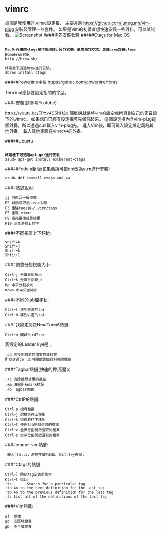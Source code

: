 # vimrc 
這個是我使用的.vimrc設定檔，
主要透過 https://github.com/junegunn/vim-plug
安裝及管理一些套件。
如果是Vim的初學者想快速安裝一些外掛，可以試試看。
![Screenshot](https://ccc.tc/vimrc.png)
####需先安裝軟體
#####Ctags for Mac OS
<pre><code>
<b>MacOs內建的ctags是不能用的，另外安裝。最簡易的方式，透過brew安裝ctags</b>
Homebrew官網
http://brew.sh/

終端機下透過brew進行安裝。
$brew install ctags
</code></pre>
#####Powerline字型
https://github.com/powerline/fonts

Terminal應該要設定相關的字型。

####安裝(請參考Youtube)

https://youtu.be/FPYv4S5NH2o
簡單說就是將vim的設定檔拷貝到自己的家目錄下的.vimrc。
如果您自已經有設定檔可先備份起來。
這個設定檔內含vim-plug這個外掛，所以透過curl載入vim-plug先。
進入Vim後，即可載入設定檔定義的其他外掛。
載入其他定義在vimrc中的外掛。

#####Ubuntu
<pre><code>
<b>終端機下可透過apt-get進行安裝</b>
$sudo apt-get install exuberant-ctags</code></pre>

#####Fedora新版(如果舊版可把dnf改為yum進行安裝)
<pre><code>$sudo dnf install ctags.x86_64</code></pre>




####熱鍵說明:

<pre><code><kbd>j</kbd><kbd>j</kbd> 可返回一般模式
<kbd>F2</kbd> 啟動或取消paste狀態
<kbd>F3</kbd> 重建tags到~/.vimr/tags
<kbd>F5</kbd> 重載.vimrc
<kbd>F9</kbd> 高亮最後搜尋結果
<kbd>F10</kbd> 高亮游標上的字</code></pre>

####不同視窗上下移動:

<pre><code><kbd>Shift</kbd>+<kbd>h</kbd>
<kbd>Shift</kbd>+<kbd>j</kbd>
<kbd>Shift</kbd>+<kbd>k</kbd>
<kbd>Shfit</kbd>+<kbd>l</kbd>
</code></pre>

####調整分割視窗大小:

<pre><code><kbd>Ctrl</kbd>+<kbd>j</kbd> 垂直分割放大
<kbd>Ctrl</kbd>+<kbd>k</kbd> 垂直分割縮小
<kbd>Up</kbd> 水平分割放大
<kbd>Down</kbd> 水平分割縮小</code></pre>



####不同的tab間移動:

<pre><code><kbd>Ctrl</kbd>+<kbd>l</kbd> 移到左邊的tab
<kbd>Ctrl</kbd>+<kbd>h</kbd> 移到右邊的tab</code></pre>

####我設定開啟NerdTree的熱鍵:
<pre><code><kbd>Ctrl</kbd>+<kbd>n</kbd> 開啟NerdTree</code></pre>

我設定的Leader kye是 <kbd>,</kbd>
<pre><code><kbd>,</kbd><kbd>c</kbd><kbd>d</kbd> 切換到目前的檔案的資料夾
所以透過<kbd>:e .</kbd>即可開啟這個資料夾的檔案</code></pre>

####Tagbar熱鍵(快速的押,再壓b)
<pre><code><kbd>,</kbd>+<kbd>c</kbd> 清除搜尋結果的高亮
<kbd>,</kbd>+<kbd>m</kbd> 清除所有mark標記
<kbd>,</kbd>+<kbd>b</kbd> Tagbar開關 </code></pre>

####CtrlP的熱鍵:
<pre><code><kbd>Ctrl</kbd>+<kbd>p</kbd> 搜尋檔案
<kbd>Ctrl</kbd>+<kbd>j</kbd> 選檔時往上移動
<kbd>Ctrl</kbd>+<kbd>k</kbd> 選檔時往下移動
<kbd>Ctrl</kbd>+<kbd>t</kbd> 使用tab開啟選取的檔案
<kbd>Ctrl</kbd>+<kbd>v</kbd> 垂直分割開啟選取的檔案
<kbd>Ctrl</kbd>+<kbd>s</kbd> 水平分割開啟選取的檔案</code></pre>

####emmet-vim熱鍵:
<pre><code> 輸入html:5，游標在5的後面，壓<kbd>ctrl</kbd>+<kbd>y</kbd>再壓<kbd>,</kbd></code></pre>


####Ctags的熱鍵:
<pre><code><kbd>Ctrl</kbd>+<kbd>]</kbd> 跳到tag定義的第方
<kbd>Ctrl</kbd>+<kbd>t</kbd> 返回
:ts <tag>  <RET>	Search for a particular tag
:tn	Go to the next definition for the last tag
:tp	Go to the previous definition for the last tag
:ts	List all of the definitions of the last tag
</code></pre>

####Vim熱鍵:
<pre><code><kbd>gf</kbd>  開檔
<kbd>gd</kbd>  查區域變數
<kbd>gD</kbd>  查全域變數</code></pre>
